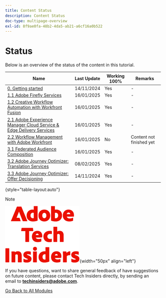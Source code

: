 ```yaml
---
title: Content Status
description: Content Status
doc-type: multipage-overview
exl-id: 8f9ae0fa-48b2-4da5-ab21-a6cf16a0b522
---
```

# Status

Below is an overview of the status of the content in this tutorial.

| Name                   | Last Update | Working 100% | Remarks |
| ---------------------- | ------------ | ------------ |------------ |
| [0. Getting started](./modules/getting-started/gettingstarted/getting-started.md) | 14/11/2024  | Yes         | - |
| [1.1 Adobe Firefly Services](./modules/creation-production/module1.1/firefly-services.md) | 16/01/2025  | Yes         | - |
| [1.2 Creative Workflow Automation with Workfront Fusion](./modules/creation-production/module1.2/automation.md) | 16/01/2025  | Yes         | - |
| [2.1 Adobe Experience Manager Cloud Service & Edge Delivery Services](./modules/asset-mgmt/module2.1/aemcs.md) | 16/01/2025  | Yes         | - |
| [2.2 Workflow Management with Adobe Workfront](./modules/asset-mgmt/module2.2/workfront.md) | 16/01/2025  | No         | Content not finished yet |
| [3.1 Federated Audience Composition](./modules/delivery-activation/datacollection/dc1.3/fac.md) | 16/01/2025  | Yes         | - |
| [3.2 Adobe Journey Optimizer: Translation Services](./modules/delivery-activation/ajo-b2c/ajob2c-5/ajotranslationsvcs.md) | 08/02/2025  | Yes         | - |
| [3.3 Adobe Journey Optimizer: Offer Decisioning](./modules/delivery-activation/ajo-b2c/ajob2c-3/offer-decisioning.md) | 14/11/2024  | Yes         | - |

{style="table-layout:auto"}

>[!NOTE]
>
>![Tech Insiders](./assets/images/techinsiders.png){width="50px" align="left"}
>
>If you have questions, want to share general feedback of have suggestions on future content, please contact Tech Insiders directly, by sending an email to **techinsiders@adobe.com**.

[Go Back to All Modules](./overview.md)

